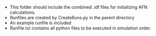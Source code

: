 
- This folder should include the combined .idf files for initializing AFN calculations.
- Runfiles are created by CreateRuns.py in the parent directory
- An example runfile is included
- Runfile.txt contains all python files to be executed in simulation order.
